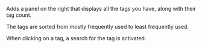 Adds a panel on the right that displays all the tags you have, along with their tag count.

The tags are sorted from mostly frequently used to least frequently used.

When clicking on a tag, a search for the tag is activated.
